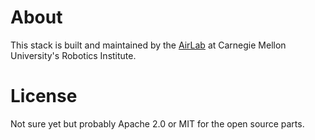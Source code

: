 # About

This stack is built and maintained by the [AirLab](https://theairlab.org) at Carnegie Mellon University's Robotics Institute. 

# License
Not sure yet but probably Apache 2.0 or MIT for the open source parts.
